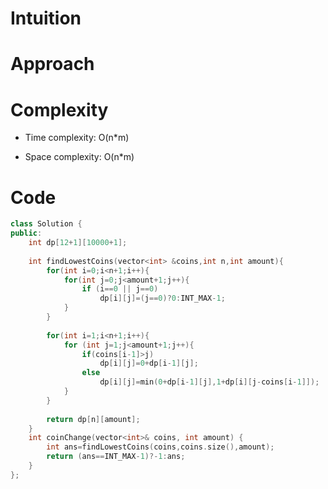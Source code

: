 # Intuition
<!-- Describe your first thoughts on how to solve this problem. -->

# Approach
<!-- Describe your approach to solving the problem. -->

# Complexity
- Time complexity: O(n*m)
<!-- Add your time complexity here, e.g. $$O(n)$$ -->

- Space complexity: O(n*m)
<!-- Add your space complexity here, e.g. $$O(n)$$ -->

# Code
```cpp []
class Solution {
public:
    int dp[12+1][10000+1];
    
    int findLowestCoins(vector<int> &coins,int n,int amount){
        for(int i=0;i<n+1;i++){
            for(int j=0;j<amount+1;j++){
                if (i==0 || j==0)
                    dp[i][j]=(j==0)?0:INT_MAX-1;
            }
        }
        
        for(int i=1;i<n+1;i++){
            for (int j=1;j<amount+1;j++){
                if(coins[i-1]>j)
                    dp[i][j]=0+dp[i-1][j];
                else
                    dp[i][j]=min(0+dp[i-1][j],1+dp[i][j-coins[i-1]]);
            }
        }
        
        return dp[n][amount];
    }
    int coinChange(vector<int>& coins, int amount) {
        int ans=findLowestCoins(coins,coins.size(),amount);
        return (ans==INT_MAX-1)?-1:ans;
    }
};
```
